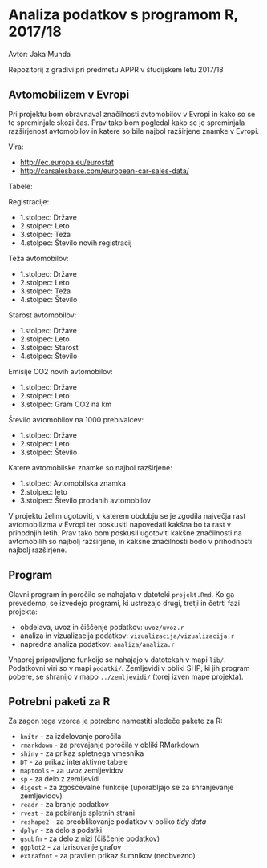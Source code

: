 # Analiza podatkov s programom R, 2017/18

Avtor: Jaka Munda

Repozitorij z gradivi pri predmetu APPR v študijskem letu 2017/18

## Avtomobilizem v Evropi

Pri projektu bom obravnaval značilnosti avtomobilov v Evropi in kako so se te spreminjale skozi čas. Prav tako bom pogledal kako se je spreminjala razširjenost avtomobilov in katere so bile najbol razširjene znamke v Evropi.

Vira:
- http://ec.europa.eu/eurostat
- http://carsalesbase.com/european-car-sales-data/

Tabele:

Registracije:

- 1.stolpec: Države
- 2.stolpec: Leto
- 3.stolpec: Teža
- 4.stolpec: Število novih registracij

Teža avtomobilov:

- 1.stolpec: Države
- 2.stolpec: Leto
- 3.stolpec: Teža
- 4.stolpec: Število

Starost avtomobilov:

- 1.stolpec: Države
- 2.stolpec: Leto
- 3.stolpec: Starost
- 4.stolpec: Število

Emisije CO2 novih avtomobilov:

- 1.stolpec: Države
- 2.stolpec: Leto
- 3.stolpec: Gram CO2 na km

Število avtomobilov na 1000 prebivalcev:

- 1.stolpec: Države
- 2.stolpec: Leto
- 3.stolpec: Število

Katere avtomobilske znamke so najbol razširjene:

- 1.stolpec: Avtomobilska znamka
- 2.stolpec: leto
- 3.stolpec: Število prodanih avtomobilov

V projektu želim ugotoviti, v katerem obdobju se je zgodila največja rast avtomobilizma v Evropi ter poskusiti napovedati kakšna bo ta rast v prihodnjih letih. Prav tako bom poskusil ugotoviti kakšne značilnosti na avtomobilih so najbolj razširjene, in kakšne značilnosti bodo v prihodnosti najbolj razširjene.

## Program

Glavni program in poročilo se nahajata v datoteki `projekt.Rmd`. Ko ga prevedemo,
se izvedejo programi, ki ustrezajo drugi, tretji in četrti fazi projekta:

* obdelava, uvoz in čiščenje podatkov: `uvoz/uvoz.r`
* analiza in vizualizacija podatkov: `vizualizacija/vizualizacija.r`
* napredna analiza podatkov: `analiza/analiza.r`

Vnaprej pripravljene funkcije se nahajajo v datotekah v mapi `lib/`. Podatkovni
viri so v mapi `podatki/`. Zemljevidi v obliki SHP, ki jih program pobere, se
shranijo v mapo `../zemljevidi/` (torej izven mape projekta).

## Potrebni paketi za R

Za zagon tega vzorca je potrebno namestiti sledeče pakete za R:

* `knitr` - za izdelovanje poročila
* `rmarkdown` - za prevajanje poročila v obliki RMarkdown
* `shiny` - za prikaz spletnega vmesnika
* `DT` - za prikaz interaktivne tabele
* `maptools` - za uvoz zemljevidov
* `sp` - za delo z zemljevidi
* `digest` - za zgoščevalne funkcije (uporabljajo se za shranjevanje zemljevidov)
* `readr` - za branje podatkov
* `rvest` - za pobiranje spletnih strani
* `reshape2` - za preoblikovanje podatkov v obliko *tidy data*
* `dplyr` - za delo s podatki
* `gsubfn` - za delo z nizi (čiščenje podatkov)
* `ggplot2` - za izrisovanje grafov
* `extrafont` - za pravilen prikaz šumnikov (neobvezno)
